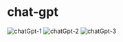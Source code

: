 # chat-gpt
![chatGpt-1](https://github.com/vipin-2023/chat-gpt/assets/109500059/2fc75536-052d-4e77-9eec-be1dbb624278)
![chatGpt-2](https://github.com/vipin-2023/chat-gpt/assets/109500059/87fc2cd2-de46-41f1-92eb-ae19c35d4ad5)
![chatGpt-3](https://github.com/vipin-2023/chat-gpt/assets/109500059/53b91f13-fce8-4f0e-b731-586ed14d4ca1)
